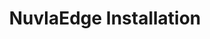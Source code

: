 ---
layout: page
title: NuvlaEdge Installation
nav_order: 1
parent: Tutorials
has_children: false
---